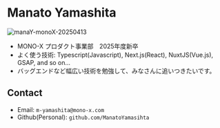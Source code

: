 # Manato Yamashita

![manaY-monoX-20250413](https://github.com/user-attachments/assets/ff19fc3a-22a3-4168-9dc5-f0e82d7944e4)

- MONO-X プロダクト事業部　2025年度新卒
- よく使う技術: Typescript(Javascript), Next.js(React), NuxtJS(Vue.js), GSAP, and so on...
- バッグエンドなど幅広い技術を勉強して、みなさんに追いつきたいです。

## Contact
- Email: `m-yamashita@mono-x.com`
- Github(Personal): `github.com/ManatoYamasihta`
